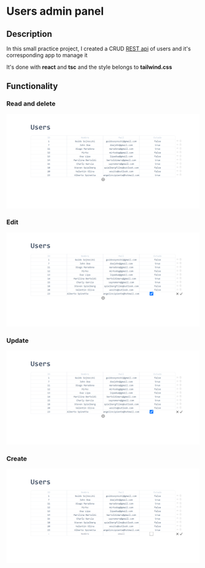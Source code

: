 # Users admin panel

## Description

In this small practice project, I created a CRUD [REST api](https://github.com/guidocq/restAPI-node-tsc-mysql) of users and it's corresponding app to manage it

It's done with **react** and **tsc** and the style belongs to **tailwind.css**

## Functionality

### Read and delete
![Read and delete functionality](./public/home.PNG)

### Edit
![edit functionality](./public/edit.PNG)

### Update
![edit functionality](./public/edit.PNG)

### Create
![create functionality](./public/add.PNG)
